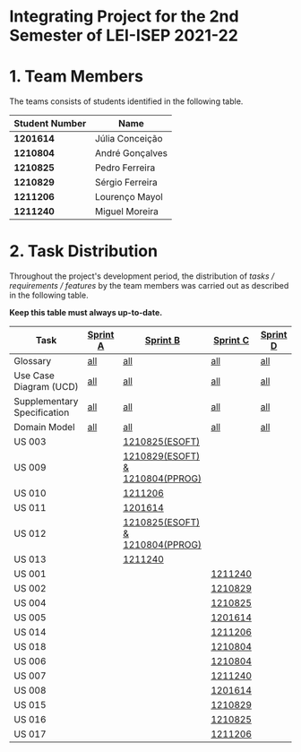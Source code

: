 # Integrating Project for the 2nd Semester of LEI-ISEP 2021-22 

# 1. Team Members

The teams consists of students identified in the following table. 

| Student Number	| Name |
|--------------|----------------------------|
| **1201614**  | Júlia Conceição          |
| **1210804**  | André Gonçalves           |
| **1210825**  | Pedro Ferreira          |
| **1210829**  | Sérgio Ferreira          |
| **1211206**  | Lourenço Mayol          |
| **1211240**  | Miguel Moreira          |



# 2. Task Distribution ###


Throughout the project's development period, the distribution of _tasks / requirements / features_ by the team members was carried out as described in the following table. 

**Keep this table must always up-to-date.**

| Task                      | [Sprint A](SprintA/README.md) | [Sprint B](SprintB/README.md) | [Sprint C](SprintC/README.md) |  [Sprint D](SprintD/README.md) |
|-----------------------------|------------|------------|------------|------------|
| Glossary  |  [all](SprintA/Glossary.md)   |   [all](SprintB/Glossary.md)  |   [all](SprintC/Glossary.md)  | [all](SprintD/Glossary.md)  |
| Use Case Diagram (UCD)  |  [all](SprintA/UCD.md)   |   [all](SprintB/UCD.md)  |   [all](SprintC/UCD.md)  | [all](SprintD/UCD.md)  |
| Supplementary Specification   |  [all](SprintA/FURPS.md)   |   [all](SprintB/FURPS.md)  |   [all](SprintC/FURPS.md)  | [all](SprintD/FURPS.md)  |
| Domain Model  |  [all](SprintA/DM.md)   |   [all](SprintB/DM.md)  |   [all](SprintC/DM.md)  | [all](SprintD/DM.md)  |
| US 003 | | [1210825(ESOFT)](SprintB/US03/)| | |
| US 009 | | [1210829(ESOFT) & 1210804(PPROG)](SprintB/US09/)| | |
| US 010 | | [1211206](SprintB/US10/)| | |
| US 011 | | [1201614](SprintB/US11/)| | |
| US 012 | | [1210825(ESOFT) & 1210804(PPROG)](SprintB/US12/)| | |
| US 013 | | [1211240](SprintB/US13/)| | |
| US 001 | | |[1211240](SprintC/US13/) | |
| US 002 | | |[1210829](SprintC/US02/) | |
| US 004 | | |[1210825](SprintC/US04/) | |
| US 005 | | |[1201614](SprintC/US05/) | |
| US 014 | | |[1211206](SprintC/US14/) | |
| US 018 | | |[1210804](SprintC/US18/) | |
| US 006 | | |[1210804](SprintD/US06/) |
| US 007 | | |[1211240](SprintD/US07/) |
| US 008 | | |[1201614](SprintD/US08/) |
| US 015 | | |[1210829](SprintD/US15/) |
| US 016 | | |[1210825](SprintD/US16/) |
| US 017 | | |[1211206](SprintD/US17/) |